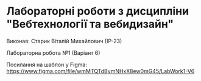 # Лабораторні роботи з дисципліни "Вебтехнології та вебидизайн"
Виконав: Старик Віталій Михайлович (ІР-23)

Лабораторна робота №1 (Варіант 6)

Посилання на шаблон у Figma:
https://www.figma.com/file/wmMTQTdBymNHxX8ew0mG45/LabWork1-V6
